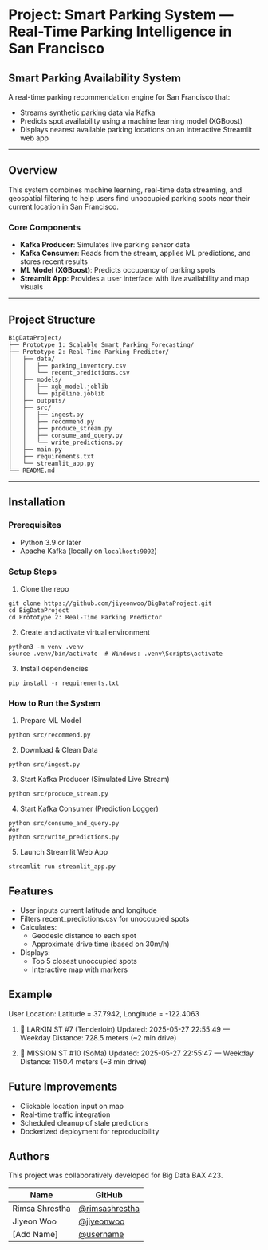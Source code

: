 # Project: Smart Parking System — Real-Time Parking Intelligence in San Francisco

## Smart Parking Availability System

A real-time parking recommendation engine for San Francisco that:
- Streams synthetic parking data via Kafka
- Predicts spot availability using a machine learning model (XGBoost)
- Displays nearest available parking locations on an interactive Streamlit web app

---

## Overview
This system combines machine learning, real-time data streaming, and geospatial filtering to help users find unoccupied parking spots near their current location in San Francisco.

### Core Components
- **Kafka Producer**: Simulates live parking sensor data
- **Kafka Consumer**: Reads from the stream, applies ML predictions, and stores recent results
- **ML Model (XGBoost)**: Predicts occupancy of parking spots
- **Streamlit App**: Provides a user interface with live availability and map visuals

---

##  Project Structure
```
BigDataProject/
├── Prototype 1: Scalable Smart Parking Forecasting/
├── Prototype 2: Real-Time Parking Predictor/
│   ├── data/
│   │   ├── parking_inventory.csv
│   │   └── recent_predictions.csv
│   ├── models/
│   │   ├── xgb_model.joblib
│   │   └── pipeline.joblib
│   ├── outputs/
│   ├── src/
│   │   ├── ingest.py
│   │   ├── recommend.py
│   │   ├── produce_stream.py
│   │   ├── consume_and_query.py
│   │   └── write_predictions.py
│   ├── main.py
│   ├── requirements.txt
│   └── streamlit_app.py
└── README.md
```

---

## Installation

### Prerequisites
- Python 3.9 or later
- Apache Kafka (locally on `localhost:9092`)

### Setup Steps

1. Clone the repo
```
git clone https://github.com/jiyeonwoo/BigDataProject.git
cd BigDataProject
cd Prototype 2: Real-Time Parking Predictor
```
2. Create and activate virtual environment
```
python3 -m venv .venv
source .venv/bin/activate  # Windows: .venv\Scripts\activate
```
3. Install dependencies
```
pip install -r requirements.txt
```

### How to Run the System

1. Prepare ML Model
```
python src/recommend.py
```
2. Download & Clean Data
```
python src/ingest.py
```
3. Start Kafka Producer (Simulated Live Stream)
```
python src/produce_stream.py
```
4. Start Kafka Consumer (Prediction Logger)
```
python src/consume_and_query.py
#or
python src/write_predictions.py
```
5. Launch Streamlit Web App
```
streamlit run streamlit_app.py
```
## Features
- User inputs current latitude and longitude
- Filters recent_predictions.csv for unoccupied spots
- Calculates:
  - Geodesic distance to each spot
  - Approximate drive time (based on 30m/h)
- Displays:
  - Top 5 closest unoccupied spots
  - Interactive map with markers

## Example
User Location: Latitude = 37.7942, Longitude = -122.4063
1. 📍 LARKIN ST #7 (Tenderloin)
      Updated: 2025-05-27 22:55:49 — Weekday
      Distance: 728.5 meters (~2 min drive)

2. 📍 MISSION ST #10 (SoMa)
      Updated: 2025-05-27 22:55:47 — Weekday
      Distance: 1150.4 meters (~3 min drive)

## Future Improvements 
- Clickable location input on map
- Real-time traffic integration
- Scheduled cleanup of stale predictions
- Dockerized deployment for reproducibility

## Authors
This project was collaboratively developed for Big Data BAX 423.

| Name             | GitHub                                   |
|------------------|------------------------------------------|
| Rimsa Shrestha   | [@rimsashrestha](https://github.com/rimsashrestha) |
| Jiyeon Woo       | [@jiyeonwoo](https://github.com/jiyeonwoo) |
| [Add Name]       | [@username](https://github.com/username) |


